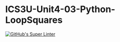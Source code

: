 # ICS3U-Unit4-03-Python-LoopSquares

[![GitHub's Super Linter](https://github.com/dbcalitis/ICS3U-Unit4-03-CPP-LoopSquares/workflows/GitHub's%20Super%20Linter/badge.svg)](https://github.com/dbcalitis/ICS3U-Unit4-03-CPP-LoopSquares/actions)
